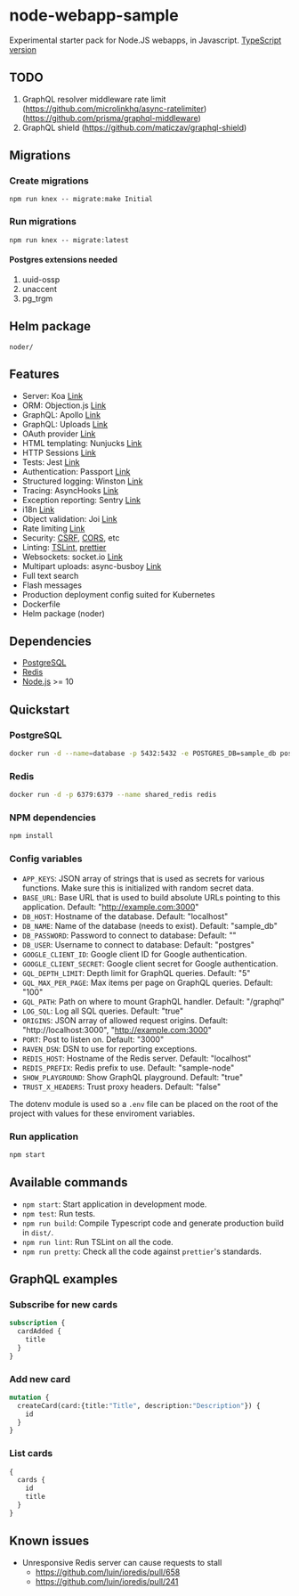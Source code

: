 # node-webapp-sample

Experimental starter pack for Node.JS webapps, in Javascript. [TypeScript version](https://github.com/edevil/node-webapp-sample)

## TODO

1. GraphQL resolver middleware rate limit (https://github.com/microlinkhq/async-ratelimiter) (https://github.com/prisma/graphql-middleware)
1. GraphQL shield (https://github.com/maticzav/graphql-shield)

## Migrations

### Create migrations

    npm run knex -- migrate:make Initial

### Run migrations

    npm run knex -- migrate:latest

#### Postgres extensions needed

1. uuid-ossp
1. unaccent
1. pg_trgm

## Helm package

    noder/

## Features

- Server: Koa [Link](https://koajs.com/)
- ORM: Objection.js [Link](http://vincit.github.io/objection.js/)
- GraphQL: Apollo [Link](https://www.apollographql.com/)
- GraphQL: Uploads [Link](https://github.com/jaydenseric/graphql-upload)
- OAuth provider [Link](https://github.com/oauthjs/node-oauth2-server)
- HTML templating: Nunjucks [Link](https://mozilla.github.io/nunjucks/)
- HTTP Sessions [Link](https://github.com/koajs/session)
- Tests: Jest [Link](https://jestjs.io/)
- Authentication: Passport [Link](http://www.passportjs.org/)
- Structured logging: Winston [Link](https://github.com/winstonjs/winston)
- Tracing: AsyncHooks [Link](https://nodejs.org/api/async_hooks.html)
- Exception reporting: Sentry [Link](https://sentry.io/)
- i18n [Link](https://github.com/koa-modules/i18n)
- Object validation: Joi [Link](https://github.com/hapijs/joi)
- Rate limiting [Link](https://github.com/koajs/ratelimit)
- Security: [CSRF](https://github.com/koajs/csrf), [CORS](https://github.com/koajs/cors), etc
- Linting: [TSLint](https://palantir.github.io/tslint/), [prettier](https://prettier.io/)
- Websockets: socket.io [Link](https://socket.io/)
- Multipart uploads: async-busboy [Link](https://github.com/m4nuC/async-busboy)
- Full text search
- Flash messages
- Production deployment config suited for Kubernetes
- Dockerfile
- Helm package (noder)

## Dependencies

- [PostgreSQL](https://www.postgresql.org/)
- [Redis](https://redis.io/)
- [Node.js](https://nodejs.org/) >= 10

## Quickstart

### PostgreSQL

```bash
docker run -d --name=database -p 5432:5432 -e POSTGRES_DB=sample_db postgres
```

### Redis

```bash
docker run -d -p 6379:6379 --name shared_redis redis
```

### NPM dependencies

```bash
npm install
```

### Config variables

- `APP_KEYS`: JSON array of strings that is used as secrets for various functions. Make sure this is initialized with random secret data.
- `BASE_URL`: Base URL that is used to build absolute URLs pointing to this application. Default: "http://example.com:3000"
- `DB_HOST`: Hostname of the database. Default: "localhost"
- `DB_NAME`: Name of the database (needs to exist). Default: "sample_db"
- `DB_PASSWORD`: Password to connect to database: Default: ""
- `DB_USER`: Username to connect to database: Default: "postgres"
- `GOOGLE_CLIENT_ID`: Google client ID for Google authentication.
- `GOOGLE_CLIENT_SECRET`: Google client secret for Google authentication.
- `GQL_DEPTH_LIMIT`: Depth limit for GraphQL queries. Default: "5"
- `GQL_MAX_PER_PAGE`: Max items per page on GraphQL queries. Default: "100"
- `GQL_PATH`: Path on where to mount GraphQL handler. Default: "/graphql"
- `LOG_SQL`: Log all SQL queries. Default: "true"
- `ORIGINS`: JSON array of allowed request origins. Default: "http://localhost:3000", "http://example.com:3000"
- `PORT`: Post to listen on. Default: "3000"
- `RAVEN_DSN`: DSN to use for reporting exceptions.
- `REDIS_HOST`: Hostname of the Redis server. Default: "localhost"
- `REDIS_PREFIX`: Redis prefix to use. Default: "sample-node"
- `SHOW_PLAYGROUND`: Show GraphQL playground. Default: "true"
- `TRUST_X_HEADERS`: Trust proxy headers. Default: "false"

The dotenv module is used so a `.env` file can be placed on the root of the project with values for these enviroment variables.

### Run application

```bash
npm start
```

## Available commands

- `npm start`: Start application in development mode.
- `npm test`: Run tests.
- `npm run build`: Compile Typescript code and generate production build in `dist/`.
- `npm run lint`: Run TSLint on all the code.
- `npm run pretty`: Check all the code against `prettier`'s standards.

## GraphQL examples

### Subscribe for new cards

```GraphQL
subscription {
  cardAdded {
    title
  }
}
```

### Add new card

```GraphQL
mutation {
  createCard(card:{title:"Title", description:"Description"}) {
    id
  }
}
```

### List cards

```GraphQL
{
  cards {
    id
    title
  }
}
```

## Known issues

- Unresponsive Redis server can cause requests to stall
  - https://github.com/luin/ioredis/pull/658
  - https://github.com/luin/ioredis/pull/241

